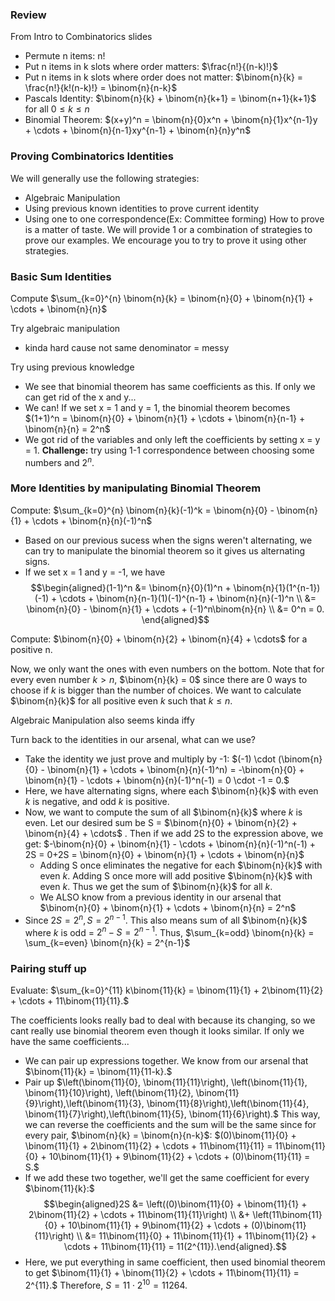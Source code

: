 ### Review
From Intro to Combinatorics slides
- Permute n items: n!
- Put n items in k slots where order matters: $\frac{n!}{(n-k)!}$
- Put n items in k slots where order does not matter: $\binom{n}{k} = \frac{n!}{k!(n-k)!} = \binom{n}{n-k}$
- Pascals Identity: $\binom{n}{k} + \binom{n}{k+1} = \binom{n+1}{k+1}$ for all $0 \le k \le n$
- Binomial Theorem: $(x+y)^n = \binom{n}{0}x^n + \binom{n}{1}x^{n-1}y + \cdots + \binom{n}{n-1}xy^{n-1} + \binom{n}{n}y^n$


### Proving Combinatorics Identities
We will generally use the following strategies:
- Algebraic Manipulation
- Using previous known identities to prove current identity
- Using one to one correspondence(Ex: Committee forming) 
How to prove is a matter of taste. We will provide 1 or a combination of strategies to prove our examples. We encourage you to try to prove it using other strategies.

### Basic Sum Identities
Compute $\sum_{k=0}^{n} \binom{n}{k} = \binom{n}{0} + \binom{n}{1} + \cdots + \binom{n}{n}$

Try algebraic manipulation
- kinda hard cause not same denominator = messy

Try using previous knowledge
- We see that binomial theorem has same coefficients as this. If only we can get rid of the x and y...
- We can! If we set x = 1 and y = 1, the binomial theorem becomes $(1+1)^n = \binom{n}{0} + \binom{n}{1} + \cdots + \binom{n}{n-1} + \binom{n}{n} = 2^n$
- We got rid of the variables and only left the coefficients by setting x = y = 1.
**Challenge:** try using 1-1 correspondence between choosing some numbers and $2^n$.

### More Identities by manipulating Binomial Theorem
Compute: $\sum_{k=0}^{n} \binom{n}{k}(-1)^k = \binom{n}{0} - \binom{n}{1} + \cdots + \binom{n}{n}(-1)^n$

- Based on our previous sucess when the signs weren't alternating, we can try to manipulate the binomial theorem so it gives us alternating signs.
- If we set x = 1 and y = -1, we have 
	$$\begin{aligned}(1-1)^n &= \binom{n}{0}(1)^n + \binom{n}{1}(1^{n-1})(-1) + \cdots + \binom{n}{n-1}(1)(-1)^{n-1} + \binom{n}{n}(-1)^n \\ &= \binom{n}{0} - \binom{n}{1} + \cdots + (-1)^n\binom{n}{n} \\ &= 0^n = 0. \end{aligned}$$

Compute: $\binom{n}{0} + \binom{n}{2} + \binom{n}{4} + \cdots$ for a positive n.

Now, we only want the ones with even numbers on the bottom. Note that for every even number $k > n$, $\binom{n}{k} = 0$ since there are 0 ways to choose if $k$ is bigger than the number of choices.
We want to calculate $\binom{n}{k}$ for all positive even $k$ such that $k \le n$.

Algebraic Manipulation also seems kinda iffy 

Turn back to the identities in our arsenal, what can we use?
- Take the identity we just prove and multiply by -1: $(-1) \cdot (\binom{n}{0} - \binom{n}{1} + \cdots + \binom{n}{n}(-1)^n) = -\binom{n}{0} + \binom{n}{1} - \cdots + \binom{n}{n}(-1)^n(-1) = 0 \cdot -1 = 0.$
- Here, we have alternating signs, where each $\binom{n}{k}$ with even $k$ is negative, and odd $k$ is positive.
- Now, we want to compute the sum of all $\binom{n}{k}$ where $k$ is even. Let our desired sum be S = $\binom{n}{0} + \binom{n}{2} + \binom{n}{4} + \cdots$ . Then if we add 2S to the expression above, we get: $-\binom{n}{0} + \binom{n}{1} - \cdots + \binom{n}{n}(-1)^n(-1) + 2S = 0+2S = \binom{n}{0} + \binom{n}{1} + \cdots + \binom{n}{n}$
	- Adding S once eliminates the negative for each $\binom{n}{k}$ with even $k$. Adding S once more will add positive $\binom{n}{k}$ with even $k$. Thus we get the sum of $\binom{n}{k}$ for all $k$.
	- We ALSO know from a previous identity in our arsenal that $\binom{n}{0} + \binom{n}{1} + \cdots + \binom{n}{n} = 2^n$
- Since $2S = 2^n, S = 2^{n-1}.$ This also means sum of all $\binom{n}{k}$ where $k$ is odd = $2^n - S = 2^{n-1}.$
Thus, $\sum_{k=odd} \binom{n}{k} = \sum_{k=even} \binom{n}{k} = 2^{n-1}$ 
### Pairing stuff up

Evaluate: $\sum_{k=0}^{11} k\binom{11}{k} = \binom{11}{1} + 2\binom{11}{2} + \cdots + 11\binom{11}{11}.$

The coefficients looks really bad to deal with because its changing, so we cant really use binomial theorem even though it looks similar.
If only we have the same coefficients...
- We can pair up expressions together. We know from our arsenal that $\binom{11}{k} = \binom{11}{11-k}.$
- Pair up $\left(\binom{11}{0}, \binom{11}{11}\right), \left(\binom{11}{1}, \binom{11}{10}\right), \left(\binom{11}{2}, \binom{11}{9}\right),\left(\binom{11}{3}, \binom{11}{8}\right),\left(\binom{11}{4}, \binom{11}{7}\right),\left(\binom{11}{5}, \binom{11}{6}\right).$ This way, we can reverse the coefficients and the sum will be the same since for every pair, $\binom{n}{k} = \binom{n}{n-k}$: $(0)\binom{11}{0} + \binom{11}{1} + 2\binom{11}{2} + \cdots + 11\binom{11}{11} = 11\binom{11}{0} + 10\binom{11}{1} + 9\binom{11}{2} + \cdots + (0)\binom{11}{11} = S.$
- If we add these two together, we'll get the same coefficient for every $\binom{11}{k}:$ 
$$\begin{aligned}2S &= \left((0)\binom{11}{0} + \binom{11}{1} + 2\binom{11}{2} + \cdots + 11\binom{11}{11}\right) \\ &+ \left(11\binom{11}{0} + 10\binom{11}{1} + 9\binom{11}{2} + \cdots + (0)\binom{11}{11}\right) \\ &= 11\binom{11}{0} + 11\binom{11}{1} + 11\binom{11}{2} + \cdots + 11\binom{11}{11} = 11(2^{11}).\end{aligned}.$$
- Here, we put everything in same coefficient, then used binomial theorem to get $\binom{11}{1} + \binom{11}{2} + \cdots + 11\binom{11}{11} = 2^{11}.$
Therefore, $S = 11 \cdot 2^{10} = 11264.$
